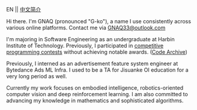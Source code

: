 EN || [中文简介](https://github.com/GNAQ/GNAQ/blob/main/README_cn.md)

Hi there. I'm GNAQ (pronounced "G-ko"), a name I use consistently across various online platforms. Contact me via [GNAQ33@outlook.com](mailto:gnaq33@outlook.com)

I'm majoring in Software Engineering as an undergraduate at Harbin Institute of Technology. Previously, I participated in <ins>competitive programming contests</ins> without achieving notable awards. ([Code Archive](https://github.com/GNAQ/Algorithm-Contest-Archive))

Previously, I interned as an advertisement feature system engineer at Bytedance Ads ML Infra. I used to be a TA for Jisuanke OI education for a very long period as well.

Currently my work focuses on embodied intelligence, robotics-oriented computer vision and deep reinforcement learning. I am also committed to advancing my knowledge in mathematics and sophisticated algorithms.

